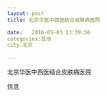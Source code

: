 ```yaml
--- 
layout: post 
title: 北京华医中西医结合皮肤病医院

date:   2016-05-03 13:39:56 
categories:其他  
city:北京
  
--- 
```

   
北京华医中西医结合皮肤病医院

信息

